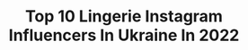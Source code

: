 ---
title: Top 10 Lingerie Instagram Influencers In Ukraine In 2022
description: >-
  Find top lingerie Instagram influencers in Ukraine in 2022. Most popular hashtags: #lingerie #fashion #girl.
platform: Instagram
hits: 64
text_top: Analyze the top-rated Instagram influencers on inBeat.
text_bottom: Our database holds 64 Instagram influencers like this in Ukraine for you to contact.
profiles:
  - username: "onlynastie"
    fullname: >-
      Anastasia
    bio: >-
      Model • Artist • Photographer #model #girl #lingerie #fitnessgirl #onlyNastie
    location: "Ukraine"
    followers: 3125
    engagement: 4545
    commentsToLikes: 0.040578
    id: ckap6xa0thqnv0i787lv3h83f
    verified: false
    hashtags: "#lingerie, #photography, #brunette, #girlswithtattoos"
  - username: "voronina_model"
    fullname: >-
      Модель 🇺🇦
    bio: >-
      𝘼𝙢𝙗𝙖𝙨𝙨𝙖𝙙𝙤𝙧 @fox_lingerie ❤️ ⠀ Agent @fk.mgmt Пишу свои мысли 💭 Реклама 👉🏻 𝘿𝙞𝙧𝙚𝙘𝙩 Exclusive content ⤵️🔞🍒
    location: "Ukraine"
    followers: 142440
    engagement: 340
    commentsToLikes: 0.017218
    id: ck0tww8y9h0kh0i19rmwic721
    verified: false
    hashtags: ""
  - username: "anastasiya_morgul"
    fullname: >-
      Anastasiya
    bio: >-
      Создаю божественные купальники и белье @elegance_lingerie_ 👙 Умело держу маленькую камеру в руках и снимаю красоток📸 ⠀ Делаю только то, что люблю🙌🏻
    location: "Ukraine"
    followers: 2641
    engagement: 773
    commentsToLikes: 0.036362
    id: ck5q3moeilgw00i114thur882
    verified: false
    hashtags: ""
  - username: "zhilyova"
    fullname: >-
      Zhilyova Lera
    bio: >-
      Better check @zhilyova_lingerie
    location: "Ukraine"
    followers: 46291
    engagement: 163
    commentsToLikes: 0.023916
    id: ck0tv2tgz9p0t0i19uzse1322
    verified: false
    hashtags: "#sustainablefashion"
  - username: "lil.elia"
    fullname: >-
      LIL ELIA | ELEONORA ZAKHAROVA
    bio: >-
      Certified Makeup Artist @lileliabeauty 18|Ukraine, Krivoy Rog Cooperation direct ♡
    location: "Ukraine"
    followers: 19770
    engagement: 267
    commentsToLikes: 0.076148
    id: ck9hckb8olsmn0j78ltg1lhln
    verified: false
    hashtags: "#dogoargentinolove, #dogofinstagram, #lingerie, #slipknotforever"
  - username: "snizhana_lebid"
    fullname: >-
      Snizhana 💎
    bio: >-
      MA - MZM models (Ukraine UA)🇺🇦 Elite - Beijing, CalCarries - Guangzhou, Alpha Mode - Tokyo Lutsk ,Ukraine
    location: "Ukraine"
    followers: 2695
    engagement: 1861
    commentsToLikes: 0.044448
    id: ck5ce72a2kggq0i11472tlqtp
    verified: false
    hashtags: "#photo, #fashion, #beauty, #like4like"
  - username: "sfk911"
    fullname: >-
      Антон Софийченко -фотограф
    bio: >-
      ‼️Ukraine/Cyprus 🇨🇾🌏 👇👇
    location: "Ukraine"
    followers: 37430
    engagement: 354
    commentsToLikes: 0.021487
    id: ck14hwwcucjnk0i19plzxdnhj
    verified: false
    hashtags: "#latex, #legs, #heels, #fetish"
  - username: "photomorphine"
    fullname: >-
      🅼🅾🆁🅿🅷🅸🅽🅴
    bio: >-
      🔺Фотосъёмка любой сложности 🔺Опыт работы более 10 лет 🔺Снимал для мировых брендов 🔺Обучаю ретуши и фотосъёмке 🔺Снимаю ролики на Youtube ⏱Доступен 24/7
    location: "Ukraine"
    followers: 11660
    engagement: 358
    commentsToLikes: 0.040658
    id: ck6ttix4eav300j71ezo8c9cg
    verified: false
    hashtags: "#fashionportrait, #photoshop, #bw, #style"
  - username: "sonyakayofficial"
    fullname: >-
      Sonya Kay
    bio: >-
      - Booking Viber/WhatsApp: 📲+380937722827 Вадім 🧰- Реклама/Pr/Співпраця: @aisha_milevskaya +380737722827
    location: "Ukraine"
    followers: 27743
    engagement: 543
    commentsToLikes: 0.036461
    id: ck0tvcjb6au5w0i19eekihj1a
    verified: false
    hashtags: "#fashion, #beautiful, #premiere, #autumn"
  - username: "_moincosplay_"
    fullname: >-
      Moin cosplay
    bio: >-
      ✨Seal girl 🐚|♒|23 🐚Born in 🇺🇦, living in🇩🇪 🐚 💍 Engaged 💍 🌸Next Cos - Taihou 🌸
    location: "Ukraine"
    followers: 15135
    engagement: 333
    commentsToLikes: 0.024420
    id: ck6twixxls98x0j71gx2advet
    verified: false
    hashtags: "#catradoracosplay, #makeup, #sexycosplay, #stockings"
---